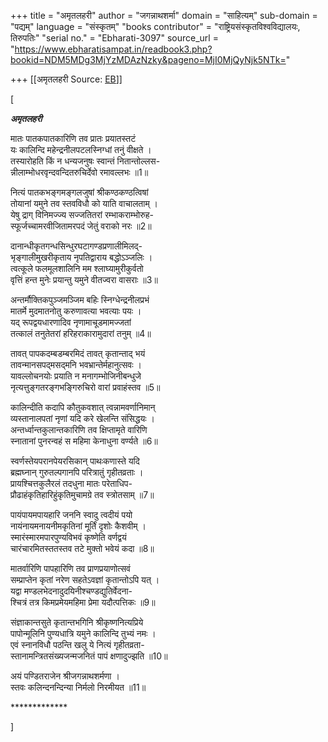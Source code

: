 +++
title = "अमृतलहरी"
author = "जगन्नाथशर्मा"
domain = "साहित्यम्"
sub-domain = "पद्यम्"
language = "संस्कृतम्"
"books contributor" = "राष्ट्रियसंस्कृतविश्वविद्यालयः, तिरुपतिः"
"serial no." = "Ebharati-3097"
source_url = "https://www.ebharatisampat.in/readbook3.php?bookid=NDM5MDg3MjYzMDAzNzky&pageno=MjI0MjQyNjk5NTk="

+++
[[अमृतलहरी	Source: [EB](https://www.ebharatisampat.in/readbook3.php?bookid=NDM5MDg3MjYzMDAzNzky&pageno=MjI0MjQyNjk5NTk=)]]

\[



***अमृतलहरी***



मातः पातकपातकारिणि तव प्रातः प्रयातस्तटं  
यः कालिन्दि महेन्द्रनीलपटलस्निग्धां तनुं वीक्षते ।  
तस्यारोहति किं न धन्यजनुषः स्वान्तं नितान्तोल्लस-  
न्नीलाम्भोधरवृन्दवन्दितरुचिर्देवो रमावल्लभः ॥1॥

नित्यं पातकभङ्गमङ्गलजुषां श्रीकण्ठकण्ठत्विषां  
तोयानां यमुने तव स्तवविधौ को याति वाचालताम्‌ ।  
येषु द्राग्‌ विनिमज्ज्य सज्जतितरां रम्भाकराम्भोरुह-  
स्फूर्जच्चामरवीजितामरपदं जेतुं वराको नरः ॥2॥

दानान्धीकृतगन्धसिन्धुरघटागण्डप्रणालीमिलद्‌-  
भृङ्‌गालीमुखरीकृताय नृपतिद्वाराय बद्धोऽञ्जलिः ।  
त्वत्कूले फलमूलशालिनि मम श्लाघ्यामुरीकुर्वतो  
वृत्तिं हन्त मुनेः प्रयान्तु यमुने वीतज्वरा वासराः ॥3॥

अन्तर्मौक्तिकपुञ्जमञ्जिम बहिः स्निग्धेन्द्रनीलप्रभं  
मातर्मे मुदमातनोतु करुणावत्या भवत्याः पयः ।  
यद्‌ रूपद्वयधारणादिव नृणामाचूडमामज्जतां  
तत्कालं तनुतेतरां हरिहराकारामुदारां तनुम्‌ ॥4॥

तावत्‌ पापकदम्बडम्बरमिदं तावत्‌ कृतान्ताद्‌ भयं  
तावन्मानसपद्‌मसद्‌मनि भवभ्रान्तेर्महानुत्सवः ।  
यावल्लोचनयोः प्रयाति न मनागम्भोजिनीबन्धुजे  
नृत्यत्तुङ्गतरङ्गभङ्गिरुचिरो वारां प्रवाहंस्तव ॥5॥

कालिन्दीति कदापि कौतुकवशात्‌ त्वन्नामवर्णानिमान्‌  
व्यस्तानालपतां नृणां यदि करे खेलन्ति संसिद्धयः ।  
अन्तर्ध्वान्तकुलान्तकारिणि तव क्षिप्तामृते वारिणि  
स्नातानां पुनरन्वहं स महिमा केनाधुना वर्ण्यते ॥6॥

स्वर्णस्तेयपरानपेयरसिकान्‌ पाथःकणास्ते यदि  
ब्रह्मघ्नान्‌ गुरुतल्पगानपि परित्रातुं गृहीतव्रताः ।  
प्रायश्चित्तकुलैरलं तदधुना मातः परेताधिप-  
प्रौढाहंकृतिहारिहुंकृतिमुचामग्रे तव स्त्रोतसाम्‌ ॥7॥

पायंपायमपायहारि जननि स्वादु त्वदीयं पयो  
नायंनायमनायनीमकृतिनां मूर्तिं दृशोः कैशवीम्‌ ।  
स्मारंस्मारमपारपुण्यविभवं कृष्णेति वर्णद्वयं  
चारंचारमितस्ततस्तव तटे मुक्तो भवेयं कदा ॥8॥

मातर्वारिणि पापहारिणि तव प्राणप्रयाणोत्सवं  
सम्प्राप्तेन कृतां नरेण सहतेऽवज्ञां कृतान्तोऽपि यत्‌ ।  
यद्वा मण्डलभेदनादुदयिनीश्चण्डद्युतिर्वेदना-  
श्चित्रं तत्र किमप्रमेयमहिमा प्रेमा यदौत्पत्तिकः ॥9॥

संज्ञाकान्तसुते कृतान्तभगिनि श्रीकृष्णनित्यप्रिये  
पापोन्मूलिनि पुण्यधात्रि यमुने कालिन्दि तुभ्यं नमः ।  
एवं स्नानविधौ पठन्ति खलु ये नित्यं गृहीतव्रता-  
स्तानामन्त्रितसंख्यजन्मजनितं पापं क्षणादुज्झति ॥10॥

अयं पण्डितराजेन श्रीजगन्नाथशर्मणा ।  
स्तवः कलिन्दनन्दिन्या निर्मलो निरमीयत ॥11॥





 \*\*\*\*\*\*\*\*\*\*\*\*\*


\]
